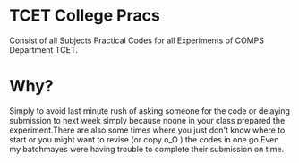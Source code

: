 # TCET College Pracs
Consist of all Subjects Practical Codes for  all Experiments of COMPS Department TCET.
# Why?
Simply to avoid last minute rush of asking someone for the code or delaying submission to next week simply because noone in your class prepared the experiment.There are also some times where you just don't know where to start or you might want to revise (or copy o_O ) the codes in one go.Even my batchmayes were having trouble to complete their submission on time. 

